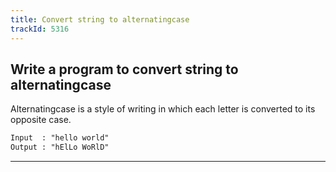 ```yaml
---
title: Convert string to alternatingcase
trackId: 5316
---
```


## Write a program to convert string to alternatingcase

Alternatingcase is a style of writing in which each letter is converted to its opposite case.

```txt
Input  : "hello world"
Output : "hElLo WoRlD"
```

---
